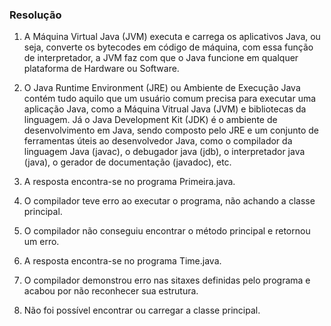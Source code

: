 ### Resolução

1) A Máquina Virtual Java (JVM) executa e carrega os aplicativos Java, ou seja, converte os bytecodes em código de máquina, com essa função de interpretador, a JVM faz com que o Java funcione em qualquer plataforma de Hardware ou Software.

2) O Java Runtime Environment (JRE) ou Ambiente de Execução Java contém tudo aquilo que um usuário comum precisa para executar uma aplicação Java, como a Máquina Vitrual Java (JVM) e bibliotecas da linguagem. Já o Java Development Kit (JDK) é o ambiente de desenvolvimento em Java, sendo composto pelo JRE e um conjunto de ferramentas úteis ao desenvolvedor Java, como o compilador da linguagem Java (javac), o debugador java (jdb), o interpretador java (java), o gerador de documentação (javadoc), etc.

3) A resposta encontra-se no programa Primeira.java.

4) O compilador teve erro ao executar o programa, não achando a classe principal.

5) O compilador não conseguiu encontrar o método principal e retornou um erro.

6) A resposta encontra-se no programa Time.java.

7) O compilador demonstrou erro nas sitaxes definidas pelo programa e acabou por não reconhecer sua estrutura.

8) Não foi possível encontrar ou carregar a classe principal.